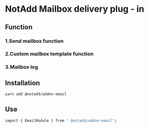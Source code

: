 # NotAdd Mailbox delivery plug - in
## Function
### 1.Send mailbox function
### 2.Custom mailbox template function
### 3.Mailbox log
## Installation
```bash
yarn add @notadd/addon-email
```
## Use
```bash
import { EmailModule } from " @notadd/addon-email";
```
